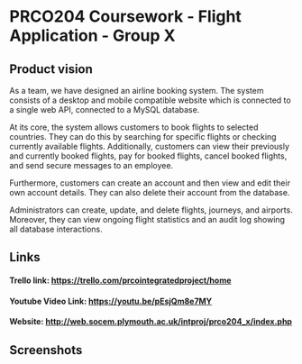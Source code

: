 # PRCO204 Coursework - Flight Application - Group X

## Product vision
As a team, we have designed an airline booking system. The system consists of a desktop and mobile compatible website which is connected to a single web API, connected to a MySQL database. 

At its core, the system allows customers to book flights to selected countries. They can do this by searching for specific flights or checking currently available flights. Additionally, customers can view their previously and currently booked flights, pay for booked flights, cancel booked flights, and send secure messages to an employee. 

Furthermore, customers can create an account and then view and edit their own account details. They can also delete their account from the database. 

Administrators can create, update, and delete flights, journeys, and airports. Moreover, they can view ongoing flight statistics and an audit log showing all database interactions. 

## Links

#### Trello link: https://trello.com/prcointegratedproject/home
#### Youtube Video Link: https://youtu.be/pEsjQm8e7MY
#### Website: http://web.socem.plymouth.ac.uk/intproj/prco204_x/index.php 

## Screenshots
